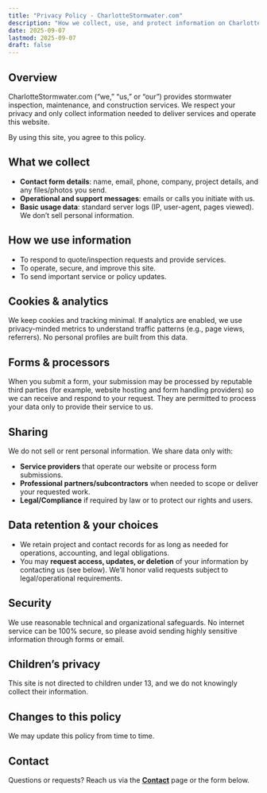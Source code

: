 ```yaml
---
title: "Privacy Policy - CharlotteStormwater.com"
description: "How we collect, use, and protect information on CharlotteStormwater.com."
date: 2025-09-07
lastmod: 2025-09-07
draft: false
---
```


## Overview
CharlotteStormwater.com (“we,” “us,” or “our”) provides stormwater inspection, maintenance, and construction services. We respect your privacy and only collect information needed to deliver services and operate this website.

By using this site, you agree to this policy.

## What we collect
- **Contact form details**: name, email, phone, company, project details, and any files/photos you send.
- **Operational and support messages**: emails or calls you initiate with us.
- **Basic usage data**: standard server logs (IP, user-agent, pages viewed). We don’t sell personal information.

## How we use information
- To respond to quote/inspection requests and provide services.
- To operate, secure, and improve this site.
- To send important service or policy updates.

## Cookies & analytics
We keep cookies and tracking minimal. If analytics are enabled, we use privacy-minded metrics to understand traffic patterns (e.g., page views, referrers). No personal profiles are built from this data.

## Forms & processors
When you submit a form, your submission may be processed by reputable third parties (for example, website hosting and form handling providers) so we can receive and respond to your request. They are permitted to process your data only to provide their service to us.

## Sharing
We do not sell or rent personal information. We share data only with:
- **Service providers** that operate our website or process form submissions.
- **Professional partners/subcontractors** when needed to scope or deliver your requested work.
- **Legal/Compliance** if required by law or to protect our rights and users.

## Data retention & your choices
- We retain project and contact records for as long as needed for operations, accounting, and legal obligations.
- You may **request access, updates, or deletion** of your information by contacting us (see below). We’ll honor valid requests subject to legal/operational requirements.

## Security
We use reasonable technical and organizational safeguards. No internet service can be 100% secure, so please avoid sending highly sensitive information through forms or email.

## Children’s privacy
This site is not directed to children under 13, and we do not knowingly collect their information.

## Changes to this policy
We may update this policy from time to time. 

## Contact
Questions or requests? Reach us via the **[Contact](/contact/)** page or the form below.
